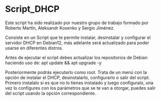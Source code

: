 # Script_DHCP
Este script ha sido realizado por nuestro grupo de trabajo formado por Roberto Martín, Aleksandr Kosenko y Sergio Jiménez.

Consiste en un Script que te permite instalar, desinstalar y configurar el servidor DHCP en Debian12, más adelante será actualizado para poder usarse en diferentes distros.

Antes de ejecutar el script debes actualizar los repositorios de Debian haciendo uso de:
apt update && apt upgrade -y

Posteriormente podrás ejecutarlo como root. Trata de un menú con la opción de instalar el DHCP, desinstalarlo, configurarlo o salir del script.
Primero instalalo si es que no lo tienes instalado y luego configuralo, una vez lo configures con los parámetros que se te van a otorgar, puedes salir del script usando la opción correspondiente.

